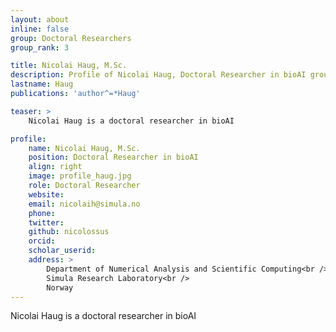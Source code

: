 ```yaml
---
layout: about
inline: false
group: Doctoral Researchers
group_rank: 3

title: Nicolai Haug, M.Sc.
description: Profile of Nicolai Haug, Doctoral Researcher in bioAI group.
lastname: Haug
publications: 'author^=*Haug'

teaser: >
    Nicolai Haug is a doctoral researcher in bioAI

profile:
    name: Nicolai Haug, M.Sc.
    position: Doctoral Researcher in bioAI  
    align: right
    image: profile_haug.jpg
    role: Doctoral Researcher
    website: 
    email: nicolaih@simula.no
    phone: 
    twitter: 
    github: nicolossus
    orcid:
    scholar_userid:
    address: >
        Department of Numerical Analysis and Scientific Computing<br />
        Simula Research Laboratory<br />      
        Norway
---
```


Nicolai Haug is a doctoral researcher in bioAI
